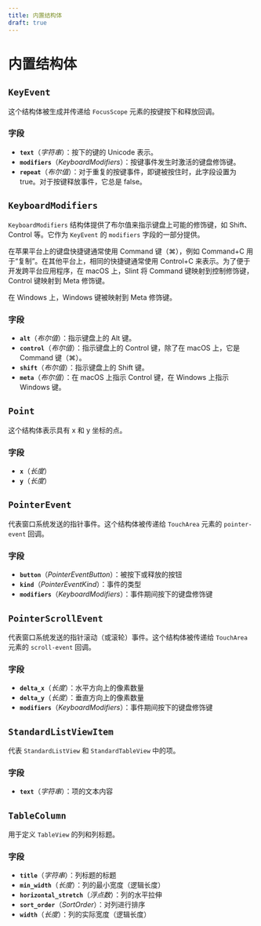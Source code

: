 ```yaml
---
title: 内置结构体
draft: true
---
```

# 内置结构体

## `KeyEvent`

这个结构体被生成并传递给 `FocusScope` 元素的按键按下和释放回调。

### 字段

- **`text`**（*字符串*）：按下的键的 Unicode 表示。
- **`modifiers`**（*KeyboardModifiers*）：按键事件发生时激活的键盘修饰键。
- **`repeat`**（*布尔值*）：对于重复的按键事件，即键被按住时，此字段设置为 true。对于按键释放事件，它总是 false。

## `KeyboardModifiers`

`KeyboardModifiers` 结构体提供了布尔值来指示键盘上可能的修饰键，如 Shift、Control 等。它作为 `KeyEvent` 的 `modifiers` 字段的一部分提供。

在苹果平台上的键盘快捷键通常使用 Command 键（⌘），例如 Command+C 用于“复制”。在其他平台上，相同的快捷键通常使用 Control+C 来表示。为了便于开发跨平台应用程序，在 macOS 上，Slint 将 Command 键映射到控制修饰键，Control 键映射到 Meta 修饰键。

在 Windows 上，Windows 键被映射到 Meta 修饰键。

### 字段

- **`alt`**（*布尔值*）：指示键盘上的 Alt 键。
- **`control`**（*布尔值*）：指示键盘上的 Control 键，除了在 macOS 上，它是 Command 键（⌘）。
- **`shift`**（*布尔值*）：指示键盘上的 Shift 键。
- **`meta`**（*布尔值*）：在 macOS 上指示 Control 键，在 Windows 上指示 Windows 键。

## `Point`

这个结构体表示具有 x 和 y 坐标的点。

### 字段

- **`x`**（*长度*）
- **`y`**（*长度*）

## `PointerEvent`

代表窗口系统发送的指针事件。这个结构体被传递给 `TouchArea` 元素的 `pointer-event` 回调。

### 字段

- **`button`**（*PointerEventButton*）：被按下或释放的按钮
- **`kind`**（*PointerEventKind*）：事件的类型
- **`modifiers`**（*KeyboardModifiers*）：事件期间按下的键盘修饰键

## `PointerScrollEvent`

代表窗口系统发送的指针滚动（或滚轮）事件。这个结构体被传递给 `TouchArea` 元素的 `scroll-event` 回调。

### 字段

- **`delta_x`**（*长度*）：水平方向上的像素数量
- **`delta_y`**（*长度*）：垂直方向上的像素数量
- **`modifiers`**（*KeyboardModifiers*）：事件期间按下的键盘修饰键

## `StandardListViewItem`

代表 `StandardListView` 和 `StandardTableView` 中的项。

### 字段

- **`text`**（*字符串*）：项的文本内容

## `TableColumn`

用于定义 `TableView` 的列和列标题。

### 字段

- **`title`**（*字符串*）：列标题的标题
- **`min_width`**（*长度*）：列的最小宽度（逻辑长度）
- **`horizontal_stretch`**（*浮点数*）：列的水平拉伸
- **`sort_order`**（*SortOrder*）：对列进行排序
- **`width`**（*长度*）：列的实际宽度（逻辑长度）
